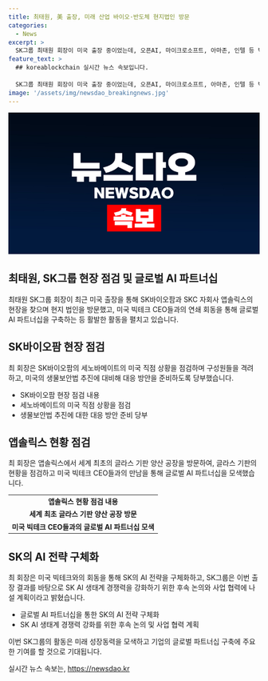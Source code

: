 ```yaml
---
title: 최태원, 美 출장, 미래 산업 바이오·반도체 현지법인 방문
categories:
  - News
excerpt: >
  SK그룹 최태원 회장이 미국 출장 중이었는데, 오픈AI, 마이크로소프트, 아마존, 인텔 등 빅테크 CEO들과 회동을 가졌다. 그리고 SK바이오팜과 SKC 자회사 앱솔릭스 현지법인을 차례로 방문하며 사업 현장을 점검했다. SK의 AI 전략을 구체화하기 위해 글로벌 AI 파트너십을 구축하는 노력을 기울이고, 빅테크 CEO들에게 글라스 기술 경쟁력을 소개하여 후속 논의와 사업 협력을 모색했다. 만난 빅테크 CEO들과의 글라스 기술 경쟁력 소개로 SK의 AI 전략 구체화에 노력을 기울이고, 실질적인 협력으로 SK의 AI 생태계 경쟁력을 강화할 계획이다.
feature_text: >
  ## koreablockchain 실시간 뉴스 속보입니다.

  SK그룹 최태원 회장이 미국 출장 중이었는데, 오픈AI, 마이크로소프트, 아마존, 인텔 등 빅테크 CEO들과 회동을 가졌다. 그리고 SK바이오팜과 SKC 자회사 앱솔릭스 현지법인을 차례로 방문하며 사업 현장을 점검했다. SK의 AI 전략을 구체화하기 위해 글로벌 AI 파트너십을 구축하는 노력을 기울이고, 빅테크 CEO들에게 글라스 기술 경쟁력을 소개하여 후속 논의와 사업 협력을 모색했다. 만난 빅테크 CEO들과의 글라스 기술 경쟁력 소개로 SK의 AI 전략 구체화에 노력을 기울이고, 실질적인 협력으로 SK의 AI 생태계 경쟁력을 강화할 계획이다.
image: '/assets/img/newsdao_breakingnews.jpg'
---
```


<p><img src="/assets/img/newsdao_breakingnews.jpg" alt="koreablockchain 속보" /></p>

<h2>최태원, SK그룹 현장 점검 및 글로벌 AI 파트너십</h2>

<p data-ke-size="size16">최태원 SK그룹 회장이 최근 미국 출장을 통해 SK바이오팜과 SKC 자회사 앱솔릭스의 현장을 찾으며 현지 법인을 방문했고, 미국 빅테크 CEO들과의 연쇄 회동을 통해 글로벌 AI 파트너십을 구축하는 등 활발한 활동을 펼치고 있습니다.</p>

<h2 data-ke-size="size26">SK바이오팜 현장 점검</h2>

<p data-ke-size="size16">최 회장은 SK바이오팜의 세노바메이트의 미국 직점 상황을 점검하며 구성원들을 격려하고, 미국의 생물보안법 추진에 대비해 대응 방안을 준비하도록 당부했습니다.</p>

<ul>
<li>SK바이오팜 현장 점검 내용</li>
<li>세노바메이트의 미국 직점 상황을 점검</li>
<li>생물보안법 추진에 대한 대응 방안 준비 당부</li>
</ul>

<h2 data-ke-size="size26">앱솔릭스 현황 점검</h2>

<p data-ke-size="size16">최 회장은 앱솔릭스에서 세계 최초의 글라스 기판 양산 공장을 방문하여, 글라스 기판의 현황을 점검하고 미국 빅테크 CEO들과의 만남을 통해 글로벌 AI 파트너십을 모색했습니다.</p>

<table>
  <tr>
    <td style="text-align: center; height: 17px;"><b>앱솔릭스 현황 점검 내용</b></td>
  </tr>
  <tr>
    <td style="text-align: center; height: 17px;"><b>세계 최초 글라스 기판 양산 공장 방문</b></td>
  </tr>
  <tr>
    <td style="text-align: center; height: 17px;"><b>미국 빅테크 CEO들과의 글로벌 AI 파트너십 모색</b></td>
  </tr>
</table>

<h2 data-ke-size="size26">SK의 AI 전략 구체화</h2>

<p data-ke-size="size16">최 회장은 미국 빅테크와의 회동을 통해 SK의 AI 전략을 구체화하고, SK그룹은 이번 출장 결과를 바탕으로 SK AI 생태계 경쟁력을 강화하기 위한 후속 논의와 사업 협력에 나설 계획이라고 밝혔습니다.</p>

<ul>
<li>글로벌 AI 파트너십을 통한 SK의 AI 전략 구체화</li>
<li>SK AI 생태계 경쟁력 강화를 위한 후속 논의 및 사업 협력 계획</li>
</ul>

<p data-ke-size="size16">이번 SK그룹의 활동은 미래 성장동력을 모색하고 기업의 글로벌 파트너십 구축에 주요한 기여를 할 것으로 기대됩니다.</p>
실시간 뉴스 속보는, <a href="https://newsdao.kr" rel="dofollow">https://newsdao.kr</a>


